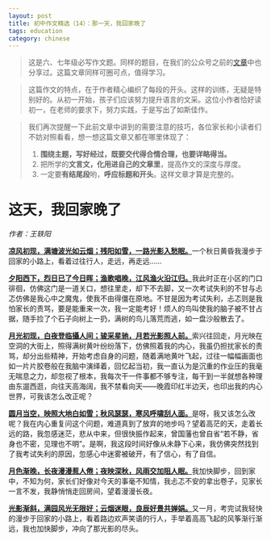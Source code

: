 ```yaml
---
layout: post
title: 初中作文精选（14）：那一天，我回家晚了
tags: education
category: chinese
---
```


> 这是六、七年级必写作文题。同样的题目，在我们的公众号之前的[文章](https://mp.weixin.qq.com/s/SMfxhTeJVL5G7edvnc01Ew?token=826641363&lang=zh_CN)中也分享过。这篇文章同样可圈可点，值得学习。

> 这篇作文的特点，在于作者精心编织了每段的开头。这样的训练，无疑是特别好的。从初一开始，孩子们应该努力提升语言的文采。这位小作者恰好读初一，在老师的要求下，努力实践，于是写出了如斯佳作。

> 我们再次提醒一下此前文章中讲到的需要注意的技巧，各位家长和小读者们不妨对照看看，想一想这篇文章又都在哪里体现了：
> 1. **围绕主题，写好经过，既要交代得合情合理，也要详略得当。**
> 2. 把所学的**文言文，化用进自己的文章里**，提高作文的深度与厚度。
> 3. 一定要**有结尾段**哟，**呼应标题和开头**。这样文章才算是完整的。


# 这天，我回家晚了

*作者：王轶阳*

<u>**凉风初现，满塘波光如云烟；残阳如雪，一路光影入愁眠。**</u>一个秋日黄昏我漫步于回家的小路上，看着过往行人，走远，再走远……

<u>**夕阳西下，烈日已了今日晖；渔歌唱晚，江风渔火沿江归。**</u>我此时正在小区的门口徘徊，仿佛这门是一道关口，想往里走，却下不去脚，又一次考试失利的不甘与忐忑仿佛是我心中之魔鬼，使我不由得僵在原地。不甘是因为考试失利，忐忑则是我怕家长的责骂，要是能重来一次，我一定能考好！烦人的鸟叫使我的脑子被不甘占据，随手捡了个石子向树上一扔，满树的鸟儿落荒而逃，如一盘沙般散去了。

<u>**月光初现，白夜登临攝人间；骏采星驰，月若光影照人前。**</u>索兴往回走，月光映在空洞的大街上，照得满树黄叶纷纷落下，仿佛照着我的内心，我虽仍担扰家长的责骂，却分出些精神，开始考虑自身的问题，随着满地黄叶飞起，过往一幅幅画面也如一片片胶卷般在我脑中演绎着，回忆起当初，我一直认为是沉重的作业压的我毫无喘息之力，却忽视了根本，我每次干一件事都不够专注，每干到一半就想各种理由东遛西逛，向往天高海阔，我不禁看向天——晚霞印红半边天，也印出我的内心世界，可我该怎么改正呢？

<u>**圆月当空，映照大地白如雪；秋风瑟瑟，寒风呼啸刮人面。**</u>是呀，我又该怎么改呢？我在内心重复问这个问题，难道真到了放弃的地步吗？望着高茫的天，走着长远的路，我忽感迷茫，悲从中来，但很快振作起来，曾国藩也曾自省“若不静，省身也不密，见理也不明”。是啊，我这段时间好像从未静下心来，我仿佛突然找到了我考试失利的原因，忽感心中迷雾被破开，有了信心，有了自信。

<u>**月色渐晚，长夜漫漫惹人倦；夜映深秋，风雨交加阻人眠。**</u>我加快脚步，回到家中，不知为何，家长们好像对今天的事毫不知情，我忐忑不安的拿出卷子，见家长一言不发，我静悄悄走回房间，望着漫漫长夜。

<u>**光影渐斜，满园风光无限好；云烟迷眼，良辰好景共婵娟。**</u>又一月，考完试我轻快的漫步于回家的小路上，看着路边欢声笑语的行人，手举着高高飞起的风筝渐行渐远，我也加快脚步，冲向了那光影的尽头。
